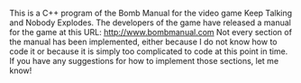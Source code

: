 This is a C++ program of the Bomb Manual for the video game Keep Talking and Nobody Explodes.  The developers of the game have released a manual for the game at this URL: http://www.bombmanual.com
Not every section of the manual has been implemented, either because I do not know how to code it or because it is simply too complicated to code at this point in time.  If you have any suggestions for how to implement those sections, let me know!
